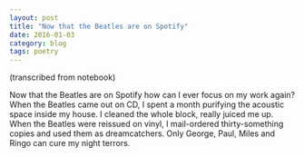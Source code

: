 ```yaml
---
layout: post
title: "Now that the Beatles are on Spotify"
date: 2016-01-03
category: blog
tags: poetry
---
```


(transcribed from notebook)

Now that the Beatles are on Spotify how can I ever focus on my work again?
When the Beatles came out on CD, I spent a month purifying the acoustic space inside my house. I cleaned the whole block, really juiced me up.
When the Beatles were reissued on vinyl, I mail-ordered thirty-something copies and used them as dreamcatchers.
Only George, Paul, Miles and Ringo can cure my night terrors.
